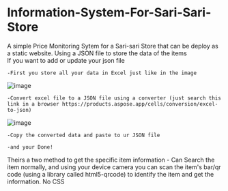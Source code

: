 # Information-System-For-Sari-Sari-Store
A simple Price Monitoring Sytem for a Sari-sari Store that can be deploy as a static website.
Using a JSON file to store the data of the items    
  If you want to add or update your json file

  	-First you store all your data in Excel just like in the image
   
  ![image](https://github.com/ooCJoo/Information-System-For-Sari-Sari-Store/assets/99072115/a17869f3-9f9e-46ae-8f41-b5bf7bdb4c89)
    
    -Convert excel file to a JSON file using a converter (just search this link in a browser https://products.aspose.app/cells/conversion/excel-to-json)
    
  ![image](https://github.com/ooCJoo/Information-System-For-Sari-Sari-Store/assets/99072115/b19caeea-30fc-4166-9248-8c3cb8113992)
    
    -Copy the converted data and paste to ur JSON file
    
    -and your Done!

    
Theirs a two method to get the specific item information - Can Search the item normally, and using your device camera you can scan the item's bar/qr code (using a library called html5-qrcode) to identify the item and get the information.
No CSS
